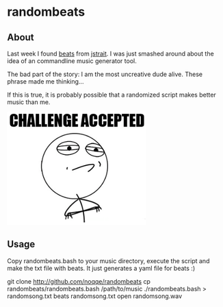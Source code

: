 randombeats
===========

About
-----

Last week I found [beats](http://beatsdrummachine.com/) from
[jstrait](https://github.com/jstrait/beats/). I was just smashed around about the idea of
an commandline music generator tool. 

The bad part of the story: I am the most uncreative dude alive. These
phrase made me thinking... 

If this is true, it is probably possible that a randomized script makes better 
music than me. 

<img
src="https://github.com/noqqe/randombeats/raw/master/challenge-accepted.png">


Usage
-----

Copy randombeats.bash to your music directory, execute the script and make the
txt file with beats. It just generates a yaml file for beats :)

  git clone http://github.com/noqqe/randombeats
  cp randombeats/randombeats.bash /path/to/music
  ./randombeats.bash > randomsong.txt
  beats randomsong.txt
  open randomsong.wav
